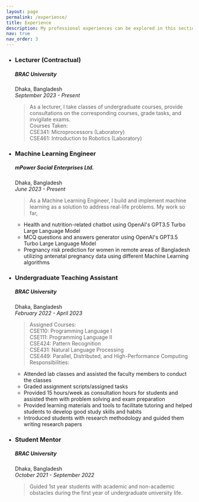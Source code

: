 ```yaml
---
layout: page
permalink: /experience/
title: Experience
description: My professional experiences can be explored in this section
nav: true
nav_order: 3
---
```


<ul>
<li><h3><b>Lecturer (Contractual)</b></h3></li>
<h5>BRAC University</h5>
Dhaka, Bangladesh <br>
<i>September 2023 - Present</i><br>

> As a lecturer, I take classes of undergraduate courses, provide consultations on the corresponding courses, grade tasks, and invigilate exams. <br>
> Courses Taken:<br>
CSE341: Microprocessors (Laboratory) <br>
CSE461: Introduction to Robotics (Laboratory) <br>


<li><h3><b>Machine Learning Engineer</b></h3></li>
<h5>mPower Social Enterprises Ltd.</h5>
Dhaka, Bangladesh <br>
<i>June 2023 - Present</i><br>

> As a Machine Learning Engineer, I build and implement machine learning as a solution to address real-life problems. 
My work so far, <br>
<ul>
<li>Health and nutrition-related chatbot using OpenAI's GPT3.5 Turbo Large Language Model</li>
<li>MCQ questions and answers generator using OpenAI's GPT3.5 Turbo Large Language Model</li>
<li>Pregnancy risk prediction for women in remote areas of Bangladesh utilizing antenatal pregnancy data using different Machine Learning algorithms</li>
</ul>

<p>
<li><h3><b>Undergraduate Teaching Assistant</b></h3></li>
<h5>BRAC University</h5>
Dhaka, Bangladesh <br>
<i>February 2022 - April 2023</i><br>

> Assigned Courses:<br>
CSE110: Programming Language I <br>
CSE111: Programming Language II <br>
CSE424: Pattern Recognition <br> 
CSE431: Natural Language Processing <br>
CSE449: Parallel, Distributed, and High-Performance Computing <br>
> Responsibilities:<br>
<ul>
<li>Attended lab classes and assisted the faculty members to conduct the classes</li>
<li>Graded assignment scripts/assigned tasks</li>
<li>Provided 15 hours/week as consultation hours for students and assisted them with problem solving and exam preparation</li>
<li>Provided learning materials and tools to facilitate tutoring and helped students to develop good study skills and habits</li>
<li>Introduced students with research methodology and guided them writing research papers</li>
</ul>


<p>
<li><h3><b>Student Mentor</b></h3></li>
<h5>BRAC University</h5>
Dhaka, Bangladesh <br>
<i>October 2021 - September 2022</i><br>

> Guided 1st year students with academic and non-academic obstacles during the first year of undergraduate university life.

